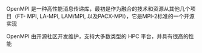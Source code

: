 OpenMPI 是一种高性能消息传递库，最初是作为融合的技术和资源从其他几个项目（FT- MPI, LA-MPI, LAM/MPI, 以及PACX-MPI），它是MPI-2标准的一个开源实现

OpenMPI 由开源社区开发维护，支持大多数类型的 HPC 平台，并具有很高的性能